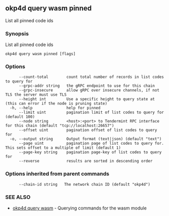 ## okp4d query wasm pinned

List all pinned code ids

### Synopsis

List all pinned code ids

```
okp4d query wasm pinned [flags]
```

### Options

```
      --count-total        count total number of records in list codes to query for
      --grpc-addr string   the gRPC endpoint to use for this chain
      --grpc-insecure      allow gRPC over insecure channels, if not TLS the server must use TLS
      --height int         Use a specific height to query state at (this can error if the node is pruning state)
  -h, --help               help for pinned
      --limit uint         pagination limit of list codes to query for (default 100)
      --node string        <host>:<port> to Tendermint RPC interface for this chain (default "tcp://localhost:26657")
      --offset uint        pagination offset of list codes to query for
  -o, --output string      Output format (text|json) (default "text")
      --page uint          pagination page of list codes to query for. This sets offset to a multiple of limit (default 1)
      --page-key string    pagination page-key of list codes to query for
      --reverse            results are sorted in descending order
```

### Options inherited from parent commands

```
      --chain-id string   The network chain ID (default "okp4d")
```

### SEE ALSO

* [okp4d query wasm](okp4d_query_wasm.md)	 - Querying commands for the wasm module
